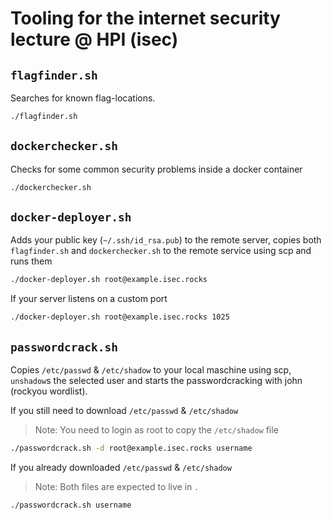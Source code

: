 # Tooling for the internet security lecture @ HPI (isec)

## `flagfinder.sh`

Searches for known flag-locations.

```sh
./flagfinder.sh
```

## `dockerchecker.sh`

Checks for some common security problems inside a docker container

```sh
./dockerchecker.sh
```

## `docker-deployer.sh`

Adds your public key (`~/.ssh/id_rsa.pub`) to the remote server, copies both `flagfinder.sh` and `dockerchecker.sh` to the remote service using scp and runs them

```sh
./docker-deployer.sh root@example.isec.rocks
```

If your server listens on a custom port

```sh
./docker-deployer.sh root@example.isec.rocks 1025
```

## `passwordcrack.sh`

Copies `/etc/passwd` & `/etc/shadow` to your local maschine using scp, `unshadow`s the selected user and starts the passwordcracking with john (rockyou wordlist).

If you still need to download `/etc/passwd` & `/etc/shadow`

> Note: You need to login as root to copy the `/etc/shadow` file

```sh
./passwordcrack.sh -d root@example.isec.rocks username
```

If you already downloaded `/etc/passwd` & `/etc/shadow`

> Note: Both files are expected to live in `.`

```sh
./passwordcrack.sh username
```
